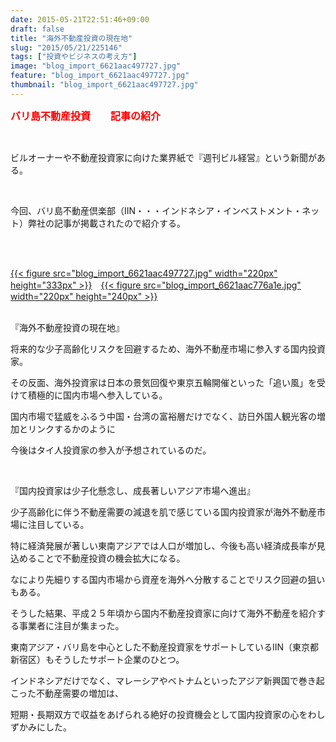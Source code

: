 ```yaml
---
date: 2015-05-21T22:51:46+09:00
draft: false
title: "海外不動産投資の現在地"
slug: "2015/05/21/225146"
tags: ["投資やビジネスの考え方"]
image: "blog_import_6621aac497727.jpg"
feature: "blog_import_6621aac497727.jpg"
thumbnail: "blog_import_6621aac497727.jpg"
---
```

<p><font color="#ff0000" size="3"><strong>バリ島不動産投資　　記事の紹介</strong></font></p><br/><p>ビルオーナーや不動産投資家に向けた業界紙で『週刊ビル経営』という新聞がある。</p><br/><p>今回、バリ島不動産倶楽部（IIN・・・インドネシア・インベストメント・ネット）弊社の記事が掲載されたので紹介する。</p><br/><br/><p><a href="blog_import_6621aac61e0c0.jpg">{{< figure src="blog_import_6621aac497727.jpg" width="220px" height="333px" >}}</a>　<a href="blog_import_6621aac8d4149.jpg">{{< figure src="blog_import_6621aac776a1e.jpg" width="220px" height="240px" >}}</a><br/><br/></p><p>『海外不動産投資の現在地』</p><p>将来的な少子高齢化リスクを回避するため、海外不動産市場に参入する国内投資家。</p><p>その反面、海外投資家は日本の景気回復や東京五輪開催といった「追い風」を受けて積極的に国内市場へ参入している。</p><p>国内市場で猛威をふるう中国・台湾の富裕層だけでなく、訪日外国人観光客の増加とリンクするかのように</p><p>今後はタイ人投資家の参入が予想されているのだ。<br/></p><br/><p>『国内投資家は少子化懸念し、成長著しいアジア市場へ進出』</p><p>少子高齢化に伴う不動産需要の減退を肌で感じている国内投資家が海外不動産市場に注目している。</p><p>特に経済発展が著しい東南アジアでは人口が増加し、今後も高い経済成長率が見込めることで不動産投資の機会拡大になる。</p><p>なにより先細りする国内市場から資産を海外へ分散することでリスク回避の狙いもある。</p><p>そうした結果、平成２５年頃から国内不動産投資家に向けて海外不動産を紹介する事業者に注目が集まった。</p><p>東南アジア・バリ島を中心とした不動産投資家をサポートしているIIN（東京都新宿区）もそうしたサポート企業のひとつ。</p><p>インドネシアだけでなく、マレーシアやベトナムといったアジア新興国で巻き起こった不動産需要の増加は、</p><p>短期・長期双方で収益をあげられる絶好の投資機会として国内投資家の心をわしずかみにした。<br/></p><br/><br/>

